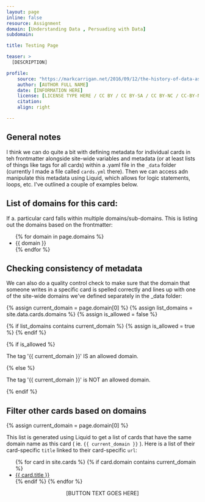 ```yaml
---
layout: page
inline: false
resource: Assignment
domain: [Understanding Data , Persuading with Data]
subdomain: 

title: Testing Page

teaser: >
  [DESCRIPTION]

profile:
    source: "https://markcarrigan.net/2016/09/12/the-history-of-data-as-rhetoric/"
    author: [AUTHOR FULL NAME]
    date: [INFORMATION HERE]
    license: [LICENSE TYPE HERE / CC BY / CC BY-SA / CC BY-NC / CC-BY-NA-SA / CC BY-ND / CC BY-NC-ND / CC0 ]
    citation:
    align: right

---
```


<link rel="stylesheet" href="https://cdn.jsdelivr.net/npm/@shoelace-style/shoelace@2.5.2/cdn/themes/light.css" />
<script type="module" src="https://cdn.jsdelivr.net/npm/@shoelace-style/shoelace@2.5.2/cdn/shoelace.js" ></script>

## General notes

I think we can do quite a bit with defining metadata for individual cards in teh frontmatter alongside site-wide variables and metadata (or at least lists of things like tags for all cards) within a .yaml file in the ``_data`` folder (currently I made a file called ``cards.yml`` there). Then we can access adn manipulate this metadata using Liquid, which allows for logic statements, loops, etc. I've outlined a couple of examples below.

## List of domains for this card: 

If a. particular card falls within multiple domains/sub-domains. This is listing out the domains based on the frontmatter:

<ul>
{% for domain in page.domains %}
  <li>{{ domain }}</li>
{% endfor %}
</ul>

## Checking consistency of metadata

We can also do a quality control check to make sure that the domain that someone writes in a specific card is spelled correctly and lines up with one of the site-wide domains we've defined separately in the _data folder:

<!-- note: just using one domain for simplicity, but could check for both -->

{% assign current_domain = page.domain[0] %}
{% assign list_domains = site.data.cards.domains %}
{% assign is_allowed = false %}

{% if list_domains contains current_domain %}
  {% assign is_allowed = true %}
{% endif %}

{% if is_allowed %}
  <p>The tag '{{ current_domain }}' IS an allowed domain.</p>
{% else %}
  <p>The tag '{{ current_domain }}' is NOT an allowed domain.</p>
{% endif %}

## Filter other cards based on domains

{% assign current_domain = page.domain[0] %}

This list is generated using Liquid to get a list of cards that have the same domain name as this card ( ie. ``{{ current_domain }}`` ). Here is a list of their card-specific ``title`` linked to their card-specific ``url``:

<ul>
{% for card in site.cards %}
  {% if card.domain contains current_domain %}
    <li><a href="{{ card.url | relative_url }}">{{ card.title }}</a></li>
  {% endif %}
{% endfor %}
</ul>





<div>
  <center>
  <sl-button-group label="Alignment">
  <sl-button href=" {{ page.source }} ">[BUTTON TEXT GOES HERE]</sl-button>
  </sl-button-group>
</center>
</div>

<br>

